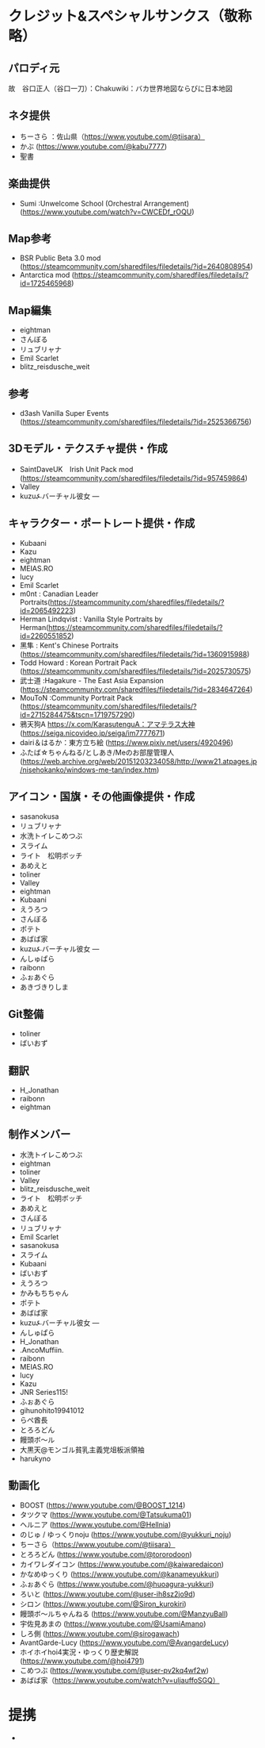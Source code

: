 # クレジット&スペシャルサンクス（敬称略）
## パロディ元
故　谷口正人（谷口一刀）：Chakuwiki：バカ世界地図ならびに日本地図

## ネタ提供
- ちーさら ：佐山県（https://www.youtube.com/@tiisara）
- かぶ (https://www.youtube.com/@kabu7777)
- 聖書

## 楽曲提供
- Sumi :Unwelcome School (Orchestral Arrangement)(https://www.youtube.com/watch?v=CWCEDf_rOQU)

## Map参考
- BSR Public Beta 3.0 mod (https://steamcommunity.com/sharedfiles/filedetails/?id=2640808954)
- Antarctica mod (https://steamcommunity.com/sharedfiles/filedetails/?id=1725465968)

## Map編集
- eightman
- さんぼる
- リュブリャナ
- Emil Scarlet
- blitz_reisdusche_weit

## 参考
- d3ash Vanilla Super Events (https://steamcommunity.com/sharedfiles/filedetails/?id=2525366756)

## 3Dモデル・テクスチャ提供・作成
- SaintDaveUK　Irish Unit Pack mod (https://steamcommunity.com/sharedfiles/filedetails/?id=957459864)
- Valley
- kuzu⍼バーチャル彼女 —

## キャラクター・ポートレート提供・作成
- Kubaani
- Kazu
- eightman
- MEIAS.RO
- lucy
- Emil Scarlet
- m0nt : Canadian Leader Portraits(https://steamcommunity.com/sharedfiles/filedetails/?id=2065492223)
- Herman Lindqvist : Vanilla Style Portraits by Herman(https://steamcommunity.com/sharedfiles/filedetails/?id=2260551852)
- 黑隼 : Kent's Chinese Portraits (https://steamcommunity.com/sharedfiles/filedetails/?id=1360915988)
- Todd Howard : Korean Portrait Pack (https://steamcommunity.com/sharedfiles/filedetails/?id=2025730575)
- 武士道 :Hagakure - The East Asia Expansion (https://steamcommunity.com/sharedfiles/filedetails/?id=2834647264)
- MouToN :Community Portrait Pack (https://steamcommunity.com/sharedfiles/filedetails/?id=2715284475&tscn=1719757290)
- 鴉天狗A https://x.com/KarasutenguA：アマテラス大神 (https://seiga.nicovideo.jp/seiga/im7777671)
- dairi＆はるか：東方立ち絵  (https://www.pixiv.net/users/4920496)
- ふたば☆ちゃんねる/としあき/Meのお部屋管理人 (https://web.archive.org/web/20151203234058/http://www21.atpages.jp/nisehokanko/windows-me-tan/index.htm)

## アイコン・国旗・その他画像提供・作成
- sasanokusa
- リュブリャナ
- 水洗トイレこめつぶ
- スライム
- ライト　松明ボッチ 
- あめえと
- toliner
- Valley
- eightman
- Kubaani
- えうろつ
- さんぼる
- ポテト
- あばば家
- kuzu⍼バーチャル彼女 —
- んしゅぱら
- raibonn 
- ふぉあぐら
- あきづきりしま 

## Git整備
- toliner
- ばいおず 

## 翻訳
- H_Jonathan
- raibonn
- eightman

## 制作メンバー
- 水洗トイレこめつぶ
- eightman
- toliner
- Valley
- blitz_reisdusche_weit
- ライト　松明ボッチ 
- あめえと
- さんぼる
- リュブリャナ
- Emil Scarlet
- sasanokusa
- スライム
- Kubaani
- ばいおず 
- えうろつ
- かみもちちゃん
- ポテト
- あばば家
- kuzu⍼バーチャル彼女 —
- んしゅぱら
- H_Jonathan
- .AncoMuffiin.
- raibonn 
- MEIAS.RO
- lucy
- Kazu
- JNR Series115!
- ふぉあぐら
- gihunohito19941012
- らぺ酋長
- とろろどん
- 饅頭ボ～ル
- 大黒天@モンゴル貧乳主義党俎板派領袖
- harukyno


## 動画化
- BOOST (https://www.youtube.com/@BOOST_1214)
- タツクマ (https://www.youtube.com/@Tatsukuma01)
- ヘルニア (https://www.youtube.com/@Hellnia)
- のじゅ / ゆっくりnoju (https://www.youtube.com/@yukkuri_noju)
- ちーさら（https://www.youtube.com/@tiisara）
- とろろどん (https://www.youtube.com/@tororodoon)
- カイワレダイコン (https://www.youtube.com/@kaiwaredaicon)
- かなめゆっくり (https://www.youtube.com/@kanameyukkuri)
- ふぉあぐら (https://www.youtube.com/@huoagura-yukkuri)
- ろいと (https://www.youtube.com/@user-ih8sz2jo9d)
- シロン (https://www.youtube.com/@Siron_kurokiri)
- 饅頭ボ～ルちゃんねる (https://www.youtube.com/@ManzyuBall)
- 宇佐見あまの (https://www.youtube.com/@UsamiAmano)
- しろ側 (https://www.youtube.com/@sirogawach)
- AvantGarde-Lucy (https://www.youtube.com/@AvangardeLucy)
- ホイホイhoi4実況・ゆっくり歴史解説 (https://www.youtube.com/@hoi4791)
- こめつぶ (https://www.youtube.com/@user-pv2kq4wf2w)
- あばば家（https://www.youtube.com/watch?v=uljauffoSGQ）

# 提携
- 